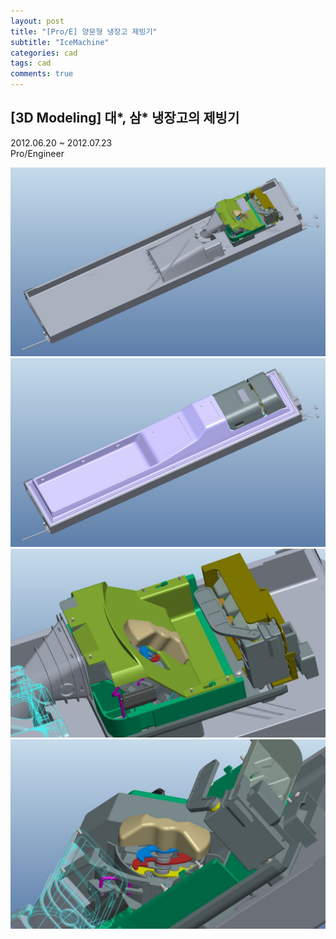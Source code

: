 ```yaml
---
layout: post
title: "[Pro/E] 양문형 냉장고 제빙기"
subtitle: "IceMachine"
categories: cad
tags: cad
comments: true
---
```


## [3D Modeling] 대&#42;, 삼&#42; 냉장고의 제빙기
2012.06.20 ~ 2012.07.23<br>
Pro/Engineer<br>

![Image](https://github.com/JeongJaeyoung0/JeongJaeyoung0.github.io/blob/master/assets/img/cad/%EC%96%91%EB%AC%B8%ED%98%95_%EB%83%89%EC%9E%A5%EA%B3%A0_(1).JPG?raw=true)
![Image](https://github.com/JeongJaeyoung0/JeongJaeyoung0.github.io/blob/master/assets/img/cad/%EC%96%91%EB%AC%B8%ED%98%95_%EB%83%89%EC%9E%A5%EA%B3%A0_(2).JPG?raw=true)
![Image](https://github.com/JeongJaeyoung0/JeongJaeyoung0.github.io/blob/master/assets/img/cad/%EC%96%91%EB%AC%B8%ED%98%95_%EB%83%89%EC%9E%A5%EA%B3%A0_(3).JPG?raw=true)
![Image](https://github.com/JeongJaeyoung0/JeongJaeyoung0.github.io/blob/master/assets/img/cad/%EC%96%91%EB%AC%B8%ED%98%95_%EB%83%89%EC%9E%A5%EA%B3%A0_(4).JPG?raw=true)